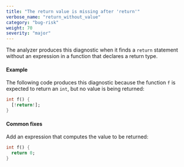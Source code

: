 ```yaml
---
title: "The return value is missing after 'return'"
verbose_name: "return_without_value"
category: "bug-risk"
weight: 70
severity: "major"
---
```

The analyzer produces this diagnostic when it finds a `return` statement
without an expression in a function that declares a return type.

#### Example

The following code produces this diagnostic because the function `f` is
expected to return an `int`, but no value is being returned:

```dart
int f() {
  [!return!];
}
```

#### Common fixes

Add an expression that computes the value to be returned:

```dart
int f() {
  return 0;
}
```
